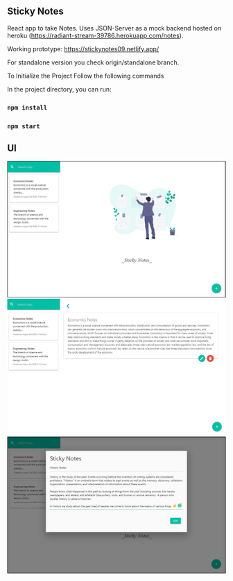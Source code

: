 ## Sticky Notes

React app to take Notes. Uses JSON-Server as a mock backend hosted on heroku (https://radiant-stream-39786.herokuapp.com/notes).

Working prototype: https://stickynotes09.netlify.app/

For standalone version you check origin/standalone branch.

To Initialize the Project Follow the following commands

In the project directory, you can run:

### `npm install`

### `npm start`

## UI

<img src="src/image/stickynotes.JPG">

<img src="src/image/stickynotes2.JPG">

<img src="src/image/stickynotes3.JPG">
